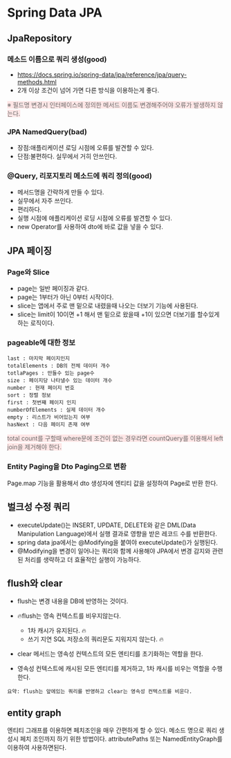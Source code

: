 # Spring Data JPA

## JpaRepository
### 메소드 이름으로 쿼리 생성(good)
* https://docs.spring.io/spring-data/jpa/reference/jpa/query-methods.html
* 2개 이상 조건이 넘어 가면 다른 방식을 이용하는게 좋다.

<span style="background-color:#FFE6E6; color:dimgray">
※ 필드명 변경시 인터페이스에 정의한 메서드 이름도 변경해주어야 오류가 발생하지 않는다.
</span>

### JPA NamedQuery(bad)
* 장점:애플리케이션 로딩 시점에 오류를 발견할 수 있다.
* 단점:불편하다. 실무에서 거히 안쓰인다.

### @Query, 리포지토리 메소드에 쿼리 정의(good)
* 메서드명을 간략하게 만들 수 있다.
* 실무에서 자주 쓰인다.
* 편리하다.
* 실행 시점에 애플리케이션 로딩 시점에 오류를 발견할 수 있다.
* new Operator를 사용하여 dto에 바로 값을 넣을 수 있다.

## JPA 페이징
### Page와 Slice
* page는 일반 페이징과 같다.
* page는 1부터가 아닌 0부터 시작이다.
* slice는 앱에서 주로 맨 밑으로 내렸을때 나오는 더보기 기능에 사용된다.
* slice는 limit이 10이면 +1 해서 맨 밑으로 왔을때 +1이 있으면 더보기를 할수있게 하는 로직이다.

### pageable에 대한 정보
```
last : 마지막 페이지인지
totalElements : DB의 전체 데이터 개수
totlaPages : 만들수 있는 page수
size : 페이지당 나타낼수 있는 데이터 개수
number : 현재 페이지 번호
sort : 정렬 정보
first : 첫번쨰 페이지 인지
numberOfElements : 실제 데이터 개수 
empty : 리스트가 비어있는지 여부
hasNext : 다음 페이지 존재 여부
```

<span style="background-color:#FFE6E6; color:dimgray">
total count를 구할때 where문에 조건이 없는 경우라면 countQuery를 이용해서 left join을 제거해야 한다.
</span>

### Entity Paging을 Dto Paging으로 변환
Page.map 기능을 활용해서 dto 생성자에 엔티티 값을 설정하여 Page<DTO>로 반환 한다.


## 벌크성 수정 쿼리
* executeUpdate()는 INSERT, UPDATE, DELETE와 같은 DML(Data Manipulation Language)에서 실행 결과로 영향을 받은 레코드 수를 반환한다.
* spring data jpa에서는 @Modifying을 붙여야 executeUpdate()가 실행된다.
* @Modifying을 변경이 일어나는 쿼리와 함께 사용해야 JPA에서 변경 감지와 관련된 처리를 생략하고 더 효율적인 실행이 가능하다.


## flush와 clear
* flush는 변경 내용을 DB에 반영하는 것이다.
* 🔥flush는 영속 컨텍스트를 비우지않는다.
  * 1차 캐시가 유지된다. 🔥 
  * 쓰기 지연 SQL 저장소의 쿼리문도 지워지지 않는다. 🔥

* clear 메서드는 영속성 컨텍스트의 모든 엔티티를 초기화하는 역할을 한다.
* 영속성 컨텍스트에 캐시된 모든 엔티티를 제거하고, 1차 캐시를 비우는 역할을 수행한다.

```
요약: flush는 앞에있는 쿼리를 반영하고 clear는 영속성 컨텍스트를 비운다.
```

## entity graph
엔티티 그래프를 이용하면 페치조인을 매우 간편하게 할 수 있다.
메소드 명으로 쿼리 생성시 페치 조인까지 하기 위한 방법이다.
attributePaths 또는 NamedEntityGraph를 이용하여 사용하면된다. 









